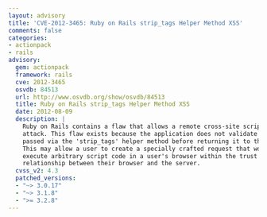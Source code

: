 ```yaml
---
layout: advisory
title: 'CVE-2012-3465: Ruby on Rails strip_tags Helper Method XSS'
comments: false
categories:
- actionpack
- rails
advisory:
  gem: actionpack
  framework: rails
  cve: 2012-3465
  osvdb: 84513
  url: http://www.osvdb.org/show/osvdb/84513
  title: Ruby on Rails strip_tags Helper Method XSS
  date: 2012-08-09
  description: |
    Ruby on Rails contains a flaw that allows a remote cross-site scripting (XSS)
    attack. This flaw exists because the application does not validate input
    passed via the 'strip_tags' helper method before returning it to the user.
    This may allow a user to create a specially crafted request that would
    execute arbitrary script code in a user's browser within the trust
    relationship between their browser and the server.
  cvss_v2: 4.3
  patched_versions:
  - "~> 3.0.17"
  - "~> 3.1.8"
  - ">= 3.2.8"
---
```

